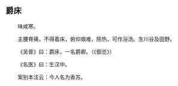 ## 爵床
<p>&emsp;&emsp;
味咸寒。
</p>
<p>&emsp;&emsp;
主腰脊痛，不得着床，俯仰艰难，除热，可作浴汤。生川谷及田野。
</p>
<p>&emsp;&emsp;
《吴普》曰：爵床，一名爵卿。（《御览》）
</p>
<p>&emsp;&emsp;
《名医》曰：生汉中。
</p>
<p>&emsp;&emsp;
案别本注云：今人名为香苏。
</p>








